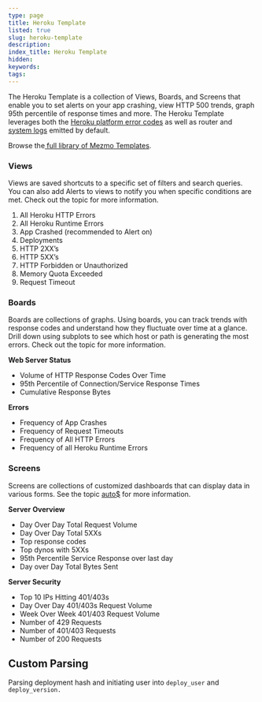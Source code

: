 ```yaml
---
type: page
title: Heroku Template
listed: true
slug: heroku-template
description: 
index_title: Heroku Template
hidden: 
keywords: 
tags: 
---
```



The Heroku Template is a collection of Views, Boards, and Screens that enable you to set alerts on your app crashing, view HTTP 500 trends, graph 95th percentile of response times and more. The Heroku Template leverages both the [Heroku platform error codes](https://devcenter.heroku.com/articles/error-codes) as well as router and [system logs](https://devcenter.heroku.com/articles/logging#types-of-logs) emitted by default.

Browse the[ full library of Mezmo Templates](https://app.mezmo.com/manage/template-library).

### Views

Views are saved shortcuts to a specific set of filters and search queries. You can also add Alerts to views to notify you when specific conditions are met. Check out the topic [](/docs/add-alerts-to-views) for more information.

1. All Heroku HTTP Errors
2. All Heroku Runtime Errors
3. App Crashed (recommended to Alert on)
4. Deployments
5. HTTP 2XX’s
6. HTTP 5XX’s
7. HTTP Forbidden or Unauthorized
8. Memory Quota Exceeded
9. Request Timeout

### Boards

Boards are collections of graphs. Using boards, you can track trends with response codes and understand how they fluctuate over time at a glance. Drill down using subplots to see which host or path is generating the most errors. Check out the topic [](/docs/visualize-log-data-with-graphs) for more information.

**Web Server Status**

- Volume of HTTP Response Codes Over Time
- 95th Percentile of Connection/Service Response Times
- Cumulative Response Bytes

**Errors**

- Frequency of App Crashes
- Frequency of Request Timeouts
- Frequency of All HTTP Errors
- Frequency of all Heroku Runtime Errors

### Screens

Screens are collections of customized dashboards that can display data in various forms. See the topic [auto$](/docs/use-screens-and-widgets-to-monitor-log-data) for more information.

**Server** **Overview**

- Day Over Day Total Request Volume
- Day Over Day Total 5XXs
- Top response codes
- Top dynos with 5XXs
- 95th Percentile Service Response over last day
- Day over Day Total Bytes Sent

**Server Security**

- Top 10 IPs Hitting 401/403s
- Day Over Day 401/403s Request Volume
- Week Over Week 401/403 Request Volume
- Number of 429 Requests
- Number of 401/403 Requests
- Number of 200 Requests

## Custom Parsing

Parsing deployment hash and initiating user into `deploy_user` and `deploy_version.`